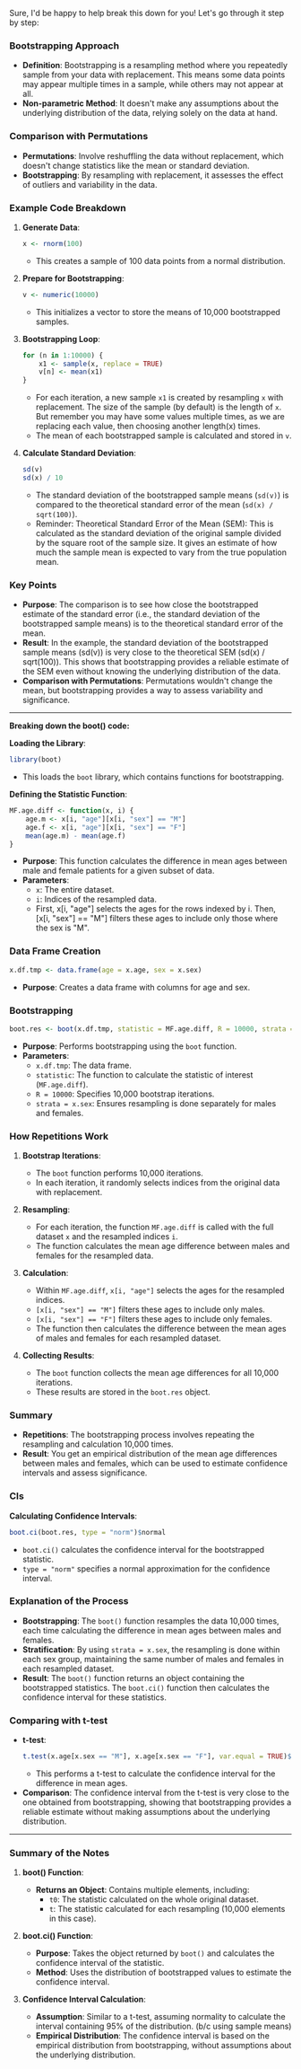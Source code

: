 Sure, I'd be happy to help break this down for you! Let's go through it step by step:

### Bootstrapping Approach
- **Definition**: Bootstrapping is a resampling method where you repeatedly sample from your data with replacement. This means some data points may appear multiple times in a sample, while others may not appear at all.
- **Non-parametric Method**: It doesn't make any assumptions about the underlying distribution of the data, relying solely on the data at hand.

### Comparison with Permutations
- **Permutations**: Involve reshuffling the data without replacement, which doesn't change statistics like the mean or standard deviation.
- **Bootstrapping**: By resampling with replacement, it assesses the effect of outliers and variability in the data.

### Example Code Breakdown
1. **Generate Data**: 
   ```r
   x <- rnorm(100)
   ```
   - This creates a sample of 100 data points from a normal distribution.

2. **Prepare for Bootstrapping**:
   ```r
   v <- numeric(10000)
   ```
   - This initializes a vector to store the means of 10,000 bootstrapped samples.

3. **Bootstrapping Loop**:
   ```r
   for (n in 1:10000) {
       x1 <- sample(x, replace = TRUE)
       v[n] <- mean(x1)
   }
   ```
   - For each iteration, a new sample `x1` is created by resampling `x` with replacement. The size of the sample (by default) is the length of `x`. But remember you may have some values multiple times, as we are replacing each value, then choosing another length(x) times.
   - The mean of each bootstrapped sample is calculated and stored in `v`.

4. **Calculate Standard Deviation**:
   ```r
   sd(v)
   sd(x) / 10
   ```
   - The standard deviation of the bootstrapped sample means (`sd(v)`) is compared to the theoretical standard error of the mean (`sd(x) / sqrt(100)`).
   - Reminder: Theoretical Standard Error of the Mean (SEM): This is calculated as the standard deviation of the original sample divided by the square root of the sample size. It gives an estimate of how much the sample mean is expected to vary from the true population mean.

### Key Points
- **Purpose**: The comparison is to see how close the bootstrapped estimate of the standard error (i.e., the standard deviation of the bootstrapped sample means) is to the theoretical standard error of the mean.
- **Result**: In the example, the standard deviation of the bootstrapped sample means (sd(v)) is very close to the theoretical SEM (sd(x) / sqrt(100)). This shows that bootstrapping provides a reliable estimate of the SEM even without knowing the underlying distribution of the data.
- **Comparison with Permutations**: Permutations wouldn't change the mean, but bootstrapping provides a way to assess variability and significance.

___
**Breaking down the boot() code:**

 **Loading the Library**:
   ```r
   library(boot)
   ```
   - This loads the `boot` library, which contains functions for bootstrapping.

**Defining the Statistic Function**:
```r
MF.age.diff <- function(x, i) {
    age.m <- x[i, "age"][x[i, "sex"] == "M"]
    age.f <- x[i, "age"][x[i, "sex"] == "F"]
    mean(age.m) - mean(age.f)
}
```
- **Purpose**: This function calculates the difference in mean ages between male and female patients for a given subset of data.
- **Parameters**:
  - `x`: The entire dataset.
  - `i`: Indices of the resampled data.
  - First, x[i, "age"] selects the ages for the rows indexed by i. Then, [x[i, "sex"] == "M"] filters these ages to include only those where the sex is "M".

### Data Frame Creation
```r
x.df.tmp <- data.frame(age = x.age, sex = x.sex)
```
- **Purpose**: Creates a data frame with columns for age and sex.

### Bootstrapping
```r
boot.res <- boot(x.df.tmp, statistic = MF.age.diff, R = 10000, strata = x.sex)
```
- **Purpose**: Performs bootstrapping using the `boot` function.
- **Parameters**:
  - `x.df.tmp`: The data frame.
  - `statistic`: The function to calculate the statistic of interest (`MF.age.diff`).
  - `R = 10000`: Specifies 10,000 bootstrap iterations.
  - `strata = x.sex`: Ensures resampling is done separately for males and females.

### How Repetitions Work
1. **Bootstrap Iterations**:
   - The `boot` function performs 10,000 iterations.
   - In each iteration, it randomly selects indices from the original data with replacement.

2. **Resampling**:
   - For each iteration, the function `MF.age.diff` is called with the full dataset `x` and the resampled indices `i`.
   - The function calculates the mean age difference between males and females for the resampled data.

3. **Calculation**:
   - Within `MF.age.diff`, `x[i, "age"]` selects the ages for the resampled indices.
   - `[x[i, "sex"] == "M"]` filters these ages to include only males.
   - `[x[i, "sex"] == "F"]` filters these ages to include only females.
   - The function then calculates the difference between the mean ages of males and females for each resampled dataset.

4. **Collecting Results**:
   - The `boot` function collects the mean age differences for all 10,000 iterations.
   - These results are stored in the `boot.res` object.

### Summary
- **Repetitions**: The bootstrapping process involves repeating the resampling and calculation 10,000 times.
- **Result**: You get an empirical distribution of the mean age differences between males and females, which can be used to estimate confidence intervals and assess significance.


### CIs
**Calculating Confidence Intervals**:
   ```r
   boot.ci(boot.res, type = "norm")$normal
   ```
   - `boot.ci()` calculates the confidence interval for the bootstrapped statistic.
   - `type = "norm"` specifies a normal approximation for the confidence interval.

### Explanation of the Process

- **Bootstrapping**: The `boot()` function resamples the data 10,000 times, each time calculating the difference in mean ages between males and females.
- **Stratification**: By using `strata = x.sex`, the resampling is done within each sex group, maintaining the same number of males and females in each resampled dataset.
- **Result**: The `boot()` function returns an object containing the bootstrapped statistics. The `boot.ci()` function then calculates the confidence interval for these statistics.

### Comparing with t-test

- **t-test**:
   ```r
   t.test(x.age[x.sex == "M"], x.age[x.sex == "F"], var.equal = TRUE)$conf.int
   ```
   - This performs a t-test to calculate the confidence interval for the difference in mean ages.
- **Comparison**: The confidence interval from the t-test is very close to the one obtained from bootstrapping, showing that bootstrapping provides a reliable estimate without making assumptions about the underlying distribution.

---

### Summary of the Notes

1. **boot() Function**:
   - **Returns an Object**: Contains multiple elements, including:
     - `t0`: The statistic calculated on the whole original dataset.
     - `t`: The statistic calculated for each resampling (10,000 elements in this case).

2. **boot.ci() Function**:
   - **Purpose**: Takes the object returned by `boot()` and calculates the confidence interval of the statistic.
   - **Method**: Uses the distribution of bootstrapped values to estimate the confidence interval.

3. **Confidence Interval Calculation**:
   - **Assumption**: Similar to a t-test, assuming normality to calculate the interval containing 95% of the distribution. (b/c using sample means)
   - **Empirical Distribution**: The confidence interval is based on the empirical distribution from bootstrapping, without assumptions about the underlying distribution.


